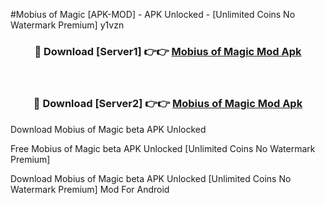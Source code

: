 #Mobius of Magic [APK-MOD] - APK Unlocked - [Unlimited Coins No Watermark Premium] y1vzn



<div align="center">

<h3>🔴 Download [Server1] 👉👉 <a href="https://momento.my/?title=Mobius_of_Magic">Mobius of Magic Mod Apk</a></h3><br>

<h3>🔴 Download [Server2] 👉👉 <a href="https://momento.my/?title=Mobius_of_Magic">Mobius of Magic Mod Apk</a></h3>
</div>



Download Mobius of Magic beta APK Unlocked

Free Mobius of Magic beta APK Unlocked [Unlimited Coins No Watermark Premium]

Download Mobius of Magic beta APK Unlocked [Unlimited Coins No Watermark Premium] Mod For Android
